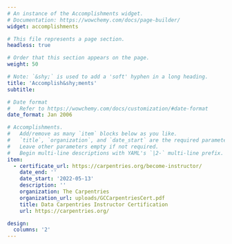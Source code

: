 ```yaml
---
# An instance of the Accomplishments widget.
# Documentation: https://wowchemy.com/docs/page-builder/
widget: accomplishments

# This file represents a page section.
headless: true

# Order that this section appears on the page.
weight: 50

# Note: `&shy;` is used to add a 'soft' hyphen in a long heading.
title: 'Accomplish&shy;ments'
subtitle:

# Date format
#   Refer to https://wowchemy.com/docs/customization/#date-format
date_format: Jan 2006

# Accomplishments.
#   Add/remove as many `item` blocks below as you like.
#   `title`, `organization`, and `date_start` are the required parameters.
#   Leave other parameters empty if not required.
#   Begin multi-line descriptions with YAML's `|2-` multi-line prefix.
item:
  - certificate_url: https://carpentries.org/become-instructor/
    date_end: ''
    date_start: '2022-05-13'
    description: ''
    organization: The Carpentries
    organization_url: uploads/GCCarpentriesCert.pdf
    title: Data Carpentries Instructor Certification
    url: https://carpentries.org/

design:
  columns: '2'
---
```

